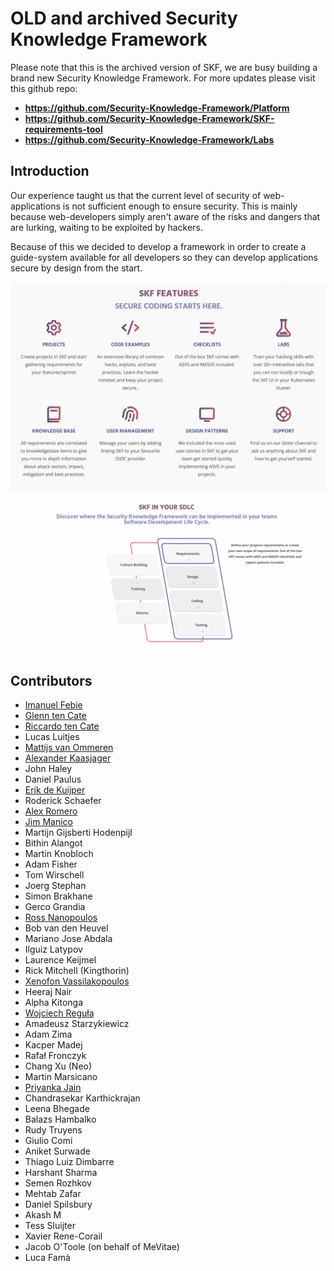 # OLD and archived Security Knowledge Framework

Please note that this is the archived version of SKF, we are busy building a brand new Security Knowledge Framework. For more updates please visit this github repo:
- **https://github.com/Security-Knowledge-Framework/Platform**
- **https://github.com/Security-Knowledge-Framework/SKF-requirements-tool**
- **https://github.com/Security-Knowledge-Framework/Labs**

## <a name="introduction"></a>Introduction

Our experience taught us that the current level of security of web-applications is not sufficient enough to ensure security. This is mainly because web-developers simply aren't aware of the risks and dangers that are lurking, waiting to be exploited by hackers.

Because of this we decided to develop a framework in order to create a guide-system available for all developers so they can develop applications secure by design from the start.

[![SKF Features](https://raw.githubusercontent.com/blabla1337/skf-www/master/images/site-skf/skf_features.png)](https://www.securityknowledgeframework.org/) 

[![SKF Flow](https://raw.githubusercontent.com/blabla1337/skf-www/master/images/site-skf/skf_flow.gif)](https://www.securityknowledgeframework.org/) 


## <a name="contributors"></a>Contributors
- [Imanuel Febie](https://github.com/tuffgniuz)
- [Glenn ten Cate](https://twitter.com/FooBar_testing_)
- [Riccardo ten Cate](https://twitter.com/RiieCco)
- Lucas Luitjes
- [Mattijs van Ommeren](https://twitter.com/alcyonsecurity)
- [Alexander Kaasjager](https://twitter.com/akaasjager)
- John Haley
- Daniel Paulus
- [Erik de Kuijper](https://twitter.com/edkpr)
- Roderick Schaefer
- [Alex Romero](https://github.com/NtAlexio2)
- [Jim Manico](https://twitter.com/manicode)
- Martijn Gijsberti Hodenpijl
- Bithin Alangot
- Martin Knobloch
- Adam Fisher
- Tom Wirschell
- Joerg Stephan
- Simon Brakhane
- Gerco Grandia
- [Ross Nanopoulos](https://www.linkedin.com/in/rnanopoulos/)
- Bob van den Heuvel
- Mariano Jose Abdala
- Ilguiz Latypov
- Laurence Keijmel
- Rick Mitchell (Kingthorin)
- [Xenofon Vassilakopoulos](https://www.linkedin.com/in/xvass/)
- Heeraj Nair
- Alpha Kitonga
- [Wojciech Reguła](https://www.linkedin.com/in/wojciech-regula/) 
- Amadeusz Starzykiewicz
- Adam Zima
- Kacper Madej
- Rafał Fronczyk
- Chang Xu (Neo)
- Martin Marsicano
- [Priyanka Jain](https://www.linkedin.com/in/priyanka997/)
- Chandrasekar Karthickrajan
- Leena Bhegade
- Balazs Hambalko
- Rudy Truyens
- Giulio Comi
- Aniket Surwade
- Thiago Luiz Dimbarre
- Harshant Sharma
- Semen Rozhkov
- Mehtab Zafar 
- Daniel Spilsbury
- Akash M
- Tess Sluijter
- Xavier Rene-Corail
- Jacob O'Toole (on behalf of MeVitae)
- Luca Famà
